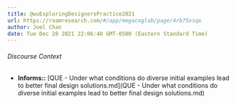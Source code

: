 ```yaml
---
title: @wuExploringDesignersPractice2021
url: https://roamresearch.com/#/app/megacoglab/page/4rb75xsqx
author: Joel Chan
date: Tue Dec 28 2021 22:06:48 GMT-0500 (Eastern Standard Time)
---
```




###### Discourse Context

- **Informs::** [QUE - Under what conditions do diverse initial examples lead to better final design solutions.md](QUE - Under what conditions do diverse initial examples lead to better final design solutions.md)
